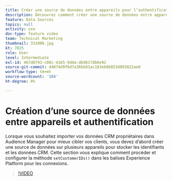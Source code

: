 ```yaml
---
title: Créer une source de données entre appareils pour l’authentification
description: Découvrez comment créer une source de données entre appareils pour l’authentification. Découvrez comment importer vos données CRM propriétaires dans Audience Manager pour mieux cibler vos clients et comment configurer la méthode setCustomerIDs() dans les balises Platform pour les connexions.
feature: Data Sources
topics: null
activity: use
doc-type: feature video
team: Technical Marketing
thumbnail: 331006.jpg
kt: 7025
role: User
level: Intermediate
exl-id: 467d0793-c08c-4165-9d4a-db9617db6e92
source-git-commit: d4874d9f6d7a36bb81ac183eb8b853d893822ae0
workflow-type: tm+mt
source-wordcount: '104'
ht-degree: 0%

---
```


# Création d’une source de données entre appareils et authentification

Lorsque vous souhaitez importer vos données CRM propriétaires dans Audience Manager pour mieux cibler vos clients, vous devez d’abord créer une source de données sur plusieurs appareils pour stocker les identifiants et les données CRM. Cette section vous explique comment procéder et configurer la méthode `setCustomerIDs()` dans les balises Experience Platform pour les connexions.

>[!VIDEO](https://video.tv.adobe.com/v/331006/?quality=12&learn=on)
